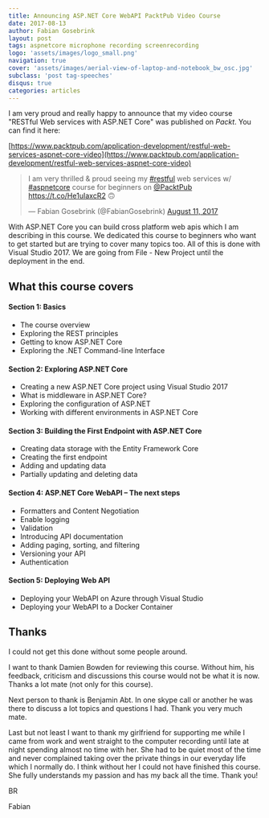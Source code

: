 ```yaml
---
title: Announcing ASP.NET Core WebAPI PacktPub Video Course
date: 2017-08-13
author: Fabian Gosebrink
layout: post
tags: aspnetcore microphone recording screenrecording
logo: 'assets/images/logo_small.png'
navigation: true
cover: 'assets/images/aerial-view-of-laptop-and-notebook_bw_osc.jpg'
subclass: 'post tag-speeches'
disqus: true
categories: articles
---
```


I am very proud and really happy to announce that my video course "RESTful Web services with ASP.NET Core" was published on _Packt_. You can find it here:

[https://www.packtpub.com/application-development/restful-web-services-aspnet-core-video](https://www.packtpub.com/application-development/restful-web-services-aspnet-core-video)

<blockquote class="twitter-tweet" data-partner="tweetdeck"><p lang="en" dir="ltr">I am very thrilled &amp; proud seeing my <a href="https://twitter.com/hashtag/restful?src=hash">#restful</a> web services w/ <a href="https://twitter.com/hashtag/aspnetcore?src=hash">#aspnetcore</a> course for beginners on <a href="https://twitter.com/PacktPub">@PacktPub</a> <a href="https://t.co/He1uIaxcR2">https://t.co/He1uIaxcR2</a> 🙃</p>&mdash; Fabian Gosebrink (@FabianGosebrink) <a href="https://twitter.com/FabianGosebrink/status/896027426714787841">August 11, 2017</a></blockquote>
<script async src="//platform.twitter.com/widgets.js" charset="utf-8"></script>

With ASP.NET Core you can build cross platform web apis which I am describing in this course. We dedicated this course to beginners who want to get started but are trying to cover many topics too. All of this is done with Visual Studio 2017. We are going from File - New Project until the deployment in the end.

## What this course covers

#### Section 1: Basics

- The course overview
- Exploring the REST principles
- Getting to know ASP.NET Core
- Exploring the .NET Command-line Interface

#### Section 2: Exploring ASP.NET Core

- Creating a new ASP.NET Core project using Visual Studio 2017
- What is middleware in ASP.NET Core?
- Exploring the configuration of ASP.NET
- Working with different environments in ASP.NET Core

#### Section 3: Building the First Endpoint with ASP.NET Core

- Creating data storage with the Entity Framework Core
- Creating the first endpoint
- Adding and updating data
- Partially updating and deleting data

#### Section 4: ASP.NET Core WebAPI – The next steps

- Formatters and Content Negotiation
- Enable logging
- Validation
- Introducing API documentation
- Adding paging, sorting, and filtering
- Versioning your API
- Authentication

#### Section 5: Deploying Web API

- Deploying your WebAPI on Azure through Visual Studio
- Deploying your WebAPI to a Docker Container

## Thanks

I could not get this done without some people around.

I want to thank Damien Bowden for reviewing this course. Without him, his feedback, criticism and discussions this course would not be what it is now. Thanks a lot mate (not only for this course).

Next person to thank is Benjamin Abt. In one skype call or another he was there to discuss a lot topics and questions I had. Thank you very much mate.

Last but not least I want to thank my girlfriend for supporting me while I came from work and went straight to the computer recording until late at night spending almost no time with her. She had to be quiet most of the time and never complained taking over the private things in our everyday life which I normally do. I think without her I could not have finished this course. She fully understands my passion and has my back all the time. Thank you!

BR

Fabian
